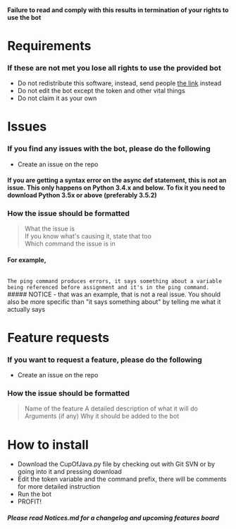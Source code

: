 #### Failure to read and comply with this results in termination of your rights to use the bot

# Requirements
### If these are not met you lose all rights to use the provided bot
- Do not redistribute this software, instead, send people [the link](https://github.com/Nytelife26/Discord-Bots) instead
- Do not edit the bot except the token and other vital things
- Do not claim it as your own

# Issues
### If you find any issues with the bot, please do the following
- Create an issue on the repo

#### If you are getting a syntax error on the async def statement, this is not an issue. This only happens on Python 3.4.x and below. To fix it you need to download Python 3.5x or above (preferably 3.5.2)

### How the issue should be formatted
> What the issue is <br/>
> If you know what's causing it, state that too <br/>
> Which command the issue is in

#### For example,
<code> 
The ping command produces errors, it says something about a variable being referenced before assignment and it's in the ping command.
</code>
##### NOTICE - that was an example, that is not a real issue. You should also be more specific than "it says something about" by telling me what it actually says


# Feature requests
### If you want to request a feature, please do the following
- Create an issue on the repo

### How the issue should be formatted
> Name of the feature
> A detailed description of what it will do
> Arguments (if any)
> Why it should be added to the bot

# How to install
- Download the CupOfJava.py file by checking out with Git SVN or by going into it and pressing download
- Edit the token variable and the command prefix, there will be comments for more detailed instruction
- Run the bot
- PROFIT!

##### Please read Notices.md for a changelog and upcoming features board
